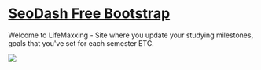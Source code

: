 
# <a href="https://demos.adminmart.com/free/bootstrap/modernize-bootstrap-lite/src/html/index.html">SeoDash Free Bootstrap</a>
Welcome to LifeMaxxing - Site where you update your studying milestones, goals that you've set for each semester ETC. 

<!-- Main image of Template -->
<a target="_blank" href="https://adminmart.com/product/modernize-free-bootstrap-5-admin-template/?ref=5">
  <img src="https://adminmart.com/wp-content/uploads/2024/06/SEODash-Bootstrap_light.jpg" />
</a>


